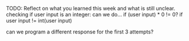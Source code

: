 TODO: Reflect on what you learned this week and what is still unclear.
checking if user input is an integer:
can we do...
if (user input) \* 0 != 0?
if user input != int(user input)

can we program a different response for the first 3 attempts?
